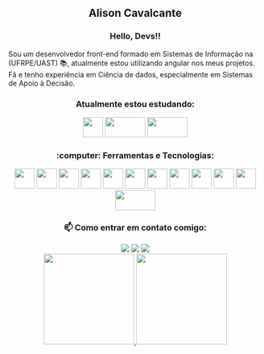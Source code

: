 <div align="center"> <h2> Alison Cavalcante</h3> </div>

<div align="center"> <h3> Hello, Devs!! </h3> </div>

Sou um desenvolvedor front-end formado em Sistemas de Informação na (UFRPE/UAST) :books:, atualmente estou utilizando angular nos meus projetos. Fã e tenho experiência em Ciência de dados, especialmente em Sistemas de Apoio à Decisão.

<div align="center"> <h3>Atualmente estou estudando:</h3> 
 <img src="https://cdn.jsdelivr.net/gh/devicons/devicon/icons/angularjs/angularjs-original.svg"  width="40" height="40" />   
 <img src="https://cdn.jsdelivr.net/gh/devicons/devicon/icons/php/php-original.svg" width="80" height="40" />
 <img src="https://cdn.jsdelivr.net/gh/devicons/devicon/icons/laravel/laravel-plain.svg" width="80" height="40" />
          
          
</div>

<div align="center"> <h3> :computer: Ferramentas e Tecnologias:</h3> </div>
<div align="center"> 
<img  src="https://cdn.jsdelivr.net/gh/devicons/devicon/icons/html5/html5-original.svg" width="40" height="40"/> <img src="https://cdn.jsdelivr.net/gh/devicons/devicon/icons/css3/css3-original.svg"  width="40" height="40"/> <img src="https://cdn.jsdelivr.net/gh/devicons/devicon/icons/typescript/typescript-original.svg" width="40" height="40" /> <img src="https://cdn.jsdelivr.net/gh/devicons/devicon/icons/angularjs/angularjs-original.svg" width="40" height="40"/> <img src="https://cdn.jsdelivr.net/gh/devicons/devicon/icons/bootstrap/bootstrap-original.svg" width="40" height="40" />  <img src="https://cdn.jsdelivr.net/gh/devicons/devicon/icons/javascript/javascript-original.svg" width="40" height="40" /> <img src="https://cdn.jsdelivr.net/gh/devicons/devicon/icons/java/java-original.svg" width="40" height="40" /> <img src="https://cdn.jsdelivr.net/gh/devicons/devicon/icons/postgresql/postgresql-original.svg" width="40" height="40" /> <img src="https://cdn.jsdelivr.net/gh/devicons/devicon/icons/nodejs/nodejs-original-wordmark.svg" width="40" height="40" /> <img src="https://cdn.jsdelivr.net/gh/devicons/devicon/icons/git/git-original.svg" width="40" height="40" />  <img src="https://cdn.jsdelivr.net/gh/devicons/devicon/icons/vscode/vscode-original.svg"  width="40" height="40"  /> <img src="https://cdn.jsdelivr.net/gh/devicons/devicon/icons/spring/spring-plain-wordmark.svg" width="80" height="40" />
          
          
          
</div>

          
          
          
          
<div align="center"> <h3>  📫 Como entrar em contato comigo:</h3> </div>
<div align="center">
<a href="https://instagram.com/alison.rscavalcante" target="_blank"><img src="https://img.shields.io/badge/-Instagram-%23E4405F?style=for-the-badge&logo=instagram&logoColor=white" target="_blank"></a>
<a href = "mailto:contato@alison.rscavalcante@gmail.com"><img src="https://img.shields.io/badge/Gmail-D14836?style=for-the-badge&logo=gmail&logoColor=white" target="_blank"></a>
<a href="https://www.linkedin.com/in/alison-rodrigo-cavalcante" target="_blank"><img src="https://img.shields.io/badge/-LinkedIn-%230077B5?style=for-the-badge&logo=linkedin&logoColor=white" target="_blank"></a>   
</div>


<div align="center">
<a href="https://github.com/AlisonCavalcante">
<img height="180em" src="https://github-readme-stats.vercel.app/api/top-langs/?username=AlisonCavalcante&layout=compact&langs_count=7&theme=dracula"/>
<img height="180em" src="https://github-readme-stats.vercel.app/api?username=AlisonCavalcante&show_icons=true&theme=dracula&include_all_commits=true&count_private=true"/>
</div>
          
          
